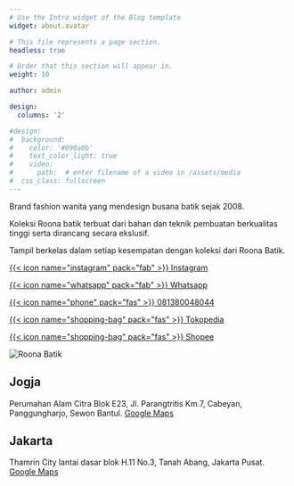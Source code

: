 ```yaml
---
# Use the Intro widget of the Blog template
widget: about.avatar

# This file represents a page section.
headless: true

# Order that this section will appear in.
weight: 10

author: admin

design:
  columns: '2'

#design:
#  background:
#    color: '#090a0b'
#    text_color_light: true
#    video:
#      path:  # enter filename of a video in /assets/media
#  css_class: fullscreen
---
```


Brand fashion wanita yang mendesign busana batik sejak 2008.   
  
Koleksi Roona batik terbuat dari bahan dan teknik pembuatan berkualitas tinggi serta dirancang secara ekslusif.  
  
Tampil berkelas dalam setiap kesempatan dengan koleksi dari Roona Batik.    


<a href="https://instagram.com/roona.batik" class="bigbutton">{{< icon name="instagram" pack="fab" >}} Instagram</a>  

<a href="https://api.whatsapp.com/send?phone=6281380048044" class="bigbutton">{{< icon name="whatsapp" pack="fab" >}} Whatsapp</a>  

<a href="tel:081380048044" class="bigbutton">{{< icon name="phone" pack="fas" >}} 081380048044</a>  

<a href="https://www.tokopedia.com/roonabatik/" class="bigbutton">{{< icon name="shopping-bag" pack="fas" >}} Tokopedia</a>  

<a href="https://shopee.co.id/roona_batik" class="bigbutton">{{< icon name="shopping-bag" pack="fas" >}} Shopee</a>  

![Roona Batik](slide-1.webp)

## Jogja
Perumahan Alam Citra Blok E23, Jl. Parangtritis Km.7, Cabeyan, Panggungharjo, Sewon Bantul.
[Google Maps](https://goo.gl/maps/tmK16WBUpbNWy27x6)

## Jakarta
Thamrin City lantai dasar blok H.11 No.3, Tanah Abang, Jakarta Pusat.
[Google Maps](https://goo.gl/maps/GSXhcys12jXjzvQ16)

